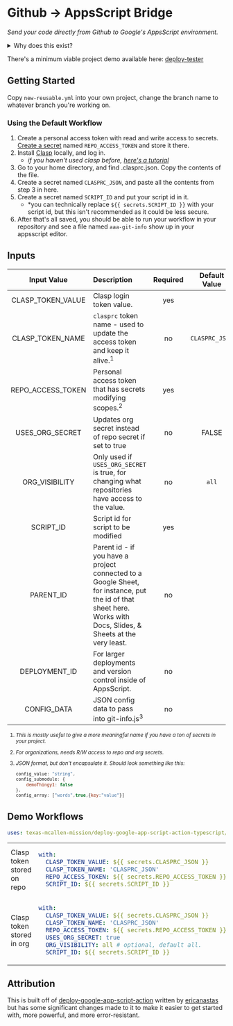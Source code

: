 # Github -> AppsScript Bridge

<!--  WYLO: FIGURE OUT A GOOD NAME FOR THIS PROJECT -->

*Send your code directly from Github to Google's AppsScript environment.*

<details>
  <summary> Why does this exist? </summary>
  
This is a project that got started because we use Google AppsScript a *lot*- we've built a [*big* project](githu.com/texas-mcallen-mission/key-indicator-system) on top of it.  Google's internal editor has some problems- it doesn't support TypeScript (which is practically a necessity for a project as large as ours), it's nowhere near as powerful as vsCode is, and it doesn't have a nice dark mode.  To get around these shortcomings, we adapted somebody else's work and made this thing. It's built off of [CLASP](https://github.com/google/clasp), which lets you use your favorite desktop editor to do things, but instead of running CLASP from your computer, you do it *in the cloud!* (Isn't that cool?)

Part of the reason that we're using this instead of something that uses Google Cloud Platform is that our org doesn't use GCP, but we do have access to AppsScript.

</details>

There's a minimum viable project demo available here: [deploy-tester](https://github.com/texas-mcallen-mission/deploy-tester)


## Getting Started

Copy ``new-reusable.yml`` into your own project, change the branch name to whatever branch you're working on.

### Using the Default Workflow

 1. Create a personal access token with read and write access to secrets. 
  [Create a secret](https://docs.github.com/en/actions/security-guides/encrypted-secrets) named ``REPO_ACCESS_TOKEN`` and store it there.
 2. Install [Clasp](https://github.com/google/clasp) locally, and log in.
    * *if you haven't used clasp before, [here's a tutorial](https://codelabs.developers.google.com/codelabs/clasp#0)*
 3. Go to your home directory, and find .clasprc.json.  Copy the contents of the file.
 4. Create a secret named ``CLASPRC_JSON``, and paste all the contents from step 3 in here.
 5. Create a secret named ``SCRIPT_ID`` and put your script id in it.
    * *you can technically replace ``${{ secrets.SCRIPT_ID }}`` with your script id, but this isn't recommended as it could be less secure.
 6. After that's all saved, you should be able to run your workflow in your repository and see a file named ``aaa-git-info`` show up in your appsscript editor.


## Inputs

| Input Value | Description | Required | Default Value |
| :---: | :--- | :---: | :---: |
| CLASP_TOKEN_VALUE | Clasp login token value. |  yes |  |
| CLASP_TOKEN_NAME | ``clasprc`` token name - used to update the access token and keep it alive.<sup>1</sup> |  no | ``CLASPRC_JSON`` |
| REPO_ACCESS_TOKEN | Personal access token that has secrets modifying scopes.<sup>2</sup>  |  yes |  |
| USES_ORG_SECRET | Updates org secret instead of repo secret if set to true |  no | FALSE |
| ORG_VISIBILITY | Only used if ``USES_ORG_SECRET`` is true, for changing what repositories have access to the value. | no | ``all`` |
| SCRIPT_ID | Script id for script to be modified |  yes |  |
| PARENT_ID | Parent id - if you have a project connected to a Google Sheet, for instance, put the id of that sheet here.  Works with Docs, Slides, & Sheets at the very least. |  no |  |
| DEPLOYMENT_ID | For larger deployments and version control inside of AppsScript. |  no |  |
| CONFIG_DATA | JSON config data to pass into git-info.js<sup>3</sup> |  no | |

<sup>

1. *This is mostly useful to give a more meaningful name if you have a ton of secrets in your project.*

2. *For organizations, needs R/W access to repo and org secrets.*

3. *JSON format, but don't encapsulate it. Should look something like this:*
    
    ```js
    config_value: "string",
    config_submodule: {
        demoThingy1: false
    },
    config_array: ["words",true,{key:"value"}]
    ```

</sup>

## Demo Workflows

```yaml
uses: texas-mcallen-mission/deploy-google-app-script-action-typescript/@v3.0.1
```

<table>
<tr>
<td> Clasp token stored on repo </td>
<td> 

```yaml
with:
  CLASP_TOKEN_VALUE: ${{ secrets.CLASPRC_JSON }}
  CLASP_TOKEN_NAME: 'CLASPRC_JSON'
  REPO_ACCESS_TOKEN: ${{ secrets.REPO_ACCESS_TOKEN }}
  SCRIPT_ID: ${{ secrets.SCRIPT_ID }}

```

</td>
</tr>
<tr>
<td> Clasp token stored in org </td>
<td>

```yaml
with:
  CLASP_TOKEN_VALUE: ${{ secrets.CLASPRC_JSON }}
  CLASP_TOKEN_NAME: 'CLASPRC_JSON'
  REPO_ACCESS_TOKEN: ${{ secrets.REPO_ACCESS_TOKEN }}
  USES_ORG_SECRET: true
  ORG_VISIBILITY: all # optional, default all.
  SCRIPT_ID: ${{ secrets.SCRIPT_ID }}
```

</td>
</tr>
</table>


## Attribution

This is built off of [deploy-google-app-script-action](https://GitHub.com/ericanastas/deploy-google-app-script-action) written by [ericanastas](https://github.com/ericanastas) but has some significant changes made to it to make it easier to get started with, more powerful, and more error-resistant.